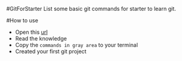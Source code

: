 #GitForStarter
List some basic git commands for starter to learn git.

#How to use
 - Open this [url](https://github.com/weifengc/GitForStarter/tree/master/git-commands)
 - Read the knowledge
 - Copy the ``` commands in gray area ``` to your terminal
 - Created your first git project
